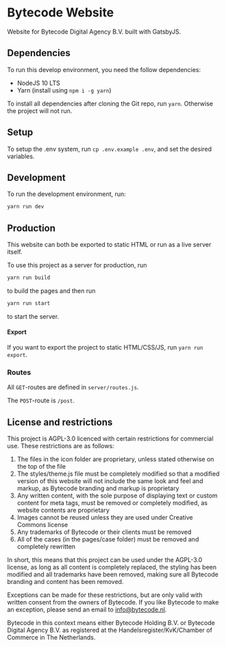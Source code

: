 # Bytecode Website

Website for Bytecode Digital Agency B.V. built with GatsbyJS.

## Dependencies

To run this develop environment, you need the follow dependencies:

* NodeJS 10 LTS
* Yarn (install using `npm i -g yarn`)

To install all dependencies after cloning the Git repo, run `yarn`. Otherwise the project will not run.

## Setup

To setup the .env system, run `cp .env.example .env`, and set the desired variables.

## Development

To run the development environment, run:

```sh
yarn run dev
```

## Production

This website can both be exported to static HTML or run as a live server itself.

To use this project as a server for production, run

```sh
yarn run build
```

to build the pages and then run

```sh
yarn run start
```

to start the server.

#### Export

If you want to export the project to static HTML/CSS/JS, run `yarn run export`.

### Routes

All `GET`-routes are defined in `server/routes.js`.

The `POST`-route is `/post`.

## License and restrictions

This project is AGPL-3.0 licenced with certain restrictions for commercial use. These restrictions are as follows:

1. The files in the icon folder are proprietary, unless stated otherwise on the top of the file
2. The styles/theme.js file must be completely modified so that a modified version of this website will not include the same look and feel and markup, as Bytecode branding and markup is proprietary
3. Any written content, with the sole purpose of displaying text or custom content for meta tags, must be removed or completely modified, as website contents are proprietary
4. Images cannot be reused unless they are used under Creative Commons license
5. Any trademarks of Bytecode or their clients must be removed
6. All of the cases (in the pages/case folder) must be removed and completely rewritten

In short, this means that this project can be used under the AGPL-3.0 license, as long as all content is completely replaced, the styling has been modified and all trademarks have been removed, making sure all Bytecode branding and content has been removed.

Exceptions can be made for these restrictions, but are only valid with written consent from the owners of Bytecode. If you like Bytecode to make an exception, please send an email to [info@bytecode.nl](mailto:info@bytecode.nl).

Bytecode in this context means either Bytecode Holding B.V. or Bytecode Digital Agency B.V. as registered at the Handelsregister/KvK/Chamber of Commerce in The Netherlands.
